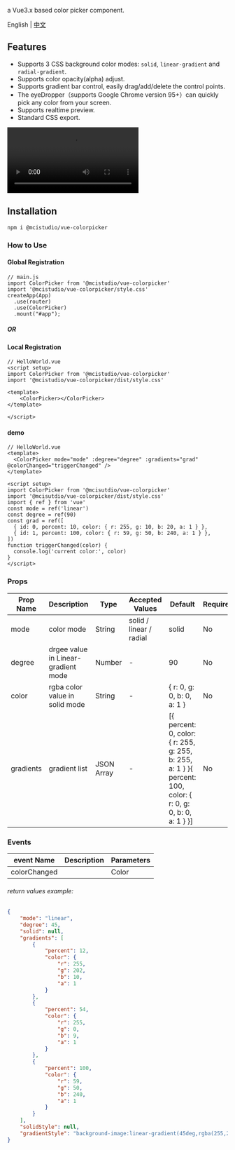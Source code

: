 a Vue3.x based color picker component. 

English | [中文](README.zh_CN.md)

## Features

- Supports 3 CSS background color modes: `solid`, `linear-gradient` and `radial-gradient`.
- Supports color opacity(alpha) adjust.
- Supports gradient bar control, easily drag/add/delete the control points.
- The eyeDropper（supports Google Chrome version 95+）can quickly pick any color from your screen.
- Supports realtime preview.
- Standard CSS export.

<video src="https://user-images.githubusercontent.com/20314549/180185437-259e668f-03ec-45ba-bb5a-bf7bd99973e2.mov" type="video/mp4">
</video>

## Installation

```bash
npm i @mcistudio/vue-colorpicker
```

### How to Use

#### Global Registration

```vue3
// main.js
import ColorPicker from '@mcistudio/vue-colorpicker'
import '@mcistudio/vue-colorpicker/style.css'
createApp(App)
  .use(router)
  .use(ColorPicker)
  .mount("#app");
```
##### OR

#### Local Registration

```vue3
// HelloWorld.vue
<script setup>
import ColorPicker from '@mcistudio/vue-colorpicker'
import '@mcistudio/vue-colorpicker/dist/style.css'

<template>
	<ColorPicker></ColorPicker>
</template>

</script>
```

#### demo

```vue3
// HelloWorld.vue
<template>
  <ColorPicker mode="mode" :degree="degree" :gradients="grad" @colorChanged="triggerChanged" />
</template>

<script setup>
import ColorPicker from '@mcisutdio/vue-colorpicker'
import '@mcisutdio/vue-colorpicker/dist/style.css'
import { ref } from 'vue'
const mode = ref('linear')
const degree = ref(90)
const grad = ref([
  { id: 0, percent: 10, color: { r: 255, g: 10, b: 20, a: 1 } },
  { id: 1, percent: 100, color: { r: 59, g: 50, b: 240, a: 1 } },
])
function triggerChanged(color) {
  console.log('current color:', color)
}
</script>
```



### Props

| Prop Name | Description                         | Type       | Accepted Values         | Default                                                      | Required |
| --------- | ----------------------------------- | ---------- | ----------------------- | ------------------------------------------------------------ | -------- |
| mode      | color mode                          | String     | solid / linear / radial | solid                                                        | No       |
| degree    | drgee value in Linear-gradient mode | Number     | -                       | 90                                                           | No       |
| color     | rgba color value in solid mode      | String     | -                       | { r: 0, g: 0, b: 0, a: 1 }                                   | No       |
| gradients | gradient list<br />                 | JSON Array | -                       | [{ percent: 0, color: { r: 255, g: 255, b: 255, a: 1 } }{ percent: 100, color: { r: 0, g: 0, b: 0, a: 1 } }] | No       |



### Events

| event Name   | Description | Parameters |
| ------------ | ----------- | ---------- |
| colorChanged |             | Color      |

###### return values example:

```JSON
{
    "mode": "linear",
    "degree": 45,
    "solid": null,
    "gradients": [
        {
            "percent": 12,
            "color": {
                "r": 255,
                "g": 202,
                "b": 10,
                "a": 1
            }
        },
        {
            "percent": 54,
            "color": {
                "r": 255,
                "g": 0,
                "b": 9,
                "a": 1
            }
        },
        {
            "percent": 100,
            "color": {
                "r": 59,
                "g": 50,
                "b": 240,
                "a": 1
            }
        }
    ],
    "solidStyle": null,
    "gradientStyle": "background-image:linear-gradient(45deg,rgba(255,202,10,1) 12%,rgba(255,0,9,1) 54%,rgba(59,50,240,1) 100%)"
}
```



